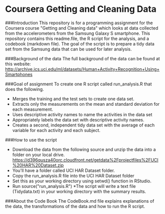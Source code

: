 # Coursera Getting and Cleaning Data

###Introduction
This repository is for a programming assignment for the Coursera course "Getting and Cleaning data" which looks at data collected from the accelerometers from the Samsung Galaxy S smartphone. 
This repository contains this readme.file, the R script for the analysis, and a codebook (markdown file). The goal of the script is to prepare a tidy data set from the Samsung data that can be used for later analysis.

###Background of the data
The full background of the data can be found at this website:
http://archive.ics.uci.edu/ml/datasets/Human+Activity+Recognition+Using+Smartphones 

###Goal of assignment
To create one R script called run_analysis.R that does the following.
* Merges the training and the test sets to create one data set.
* Extracts only the measurements on the mean and standard deviation for each measurement.
* Uses descriptive activity names to name the activities in the data set
* Appropriately labels the data set with descriptive activity names.
* Creates a second, independent tidy data set with the average of each variable for each activity and each subject.

###How to use the script
* Download the data from the following source and unzip the data into a folder on your local drive. 
    https://d396qusza40orc.cloudfront.net/getdata%2Fprojectfiles%2FUCI%20HAR%20Dataset.zip 
* You'll have a folder called UCI HAR Dataset folder.
* Copy the run_analysis.R file into the UCI HAR Dataset folder
* Set this as your working directory using setwd() function in RStudio.
* Run source("run_analysis.R")
  *The script will write a text file (Tidydata.txt) in your working directory with the summary results.

###About the Code Book
The CodeBook.md file explains explanations of the data, the transformations of the data and how to run the R script.
